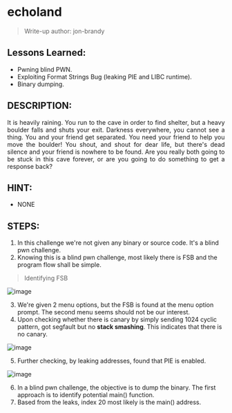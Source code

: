 # echoland

> Write-up author: jon-brandy

## Lessons Learned:
- Pwning blind PWN.
- Exploiting Format Strings Bug (leaking PIE and LIBC runtime).
- Binary dumping.

## DESCRIPTION:

<p align="justify">
It is heavily raining. You run to the cave in order to find shelter, but a heavy boulder falls and shuts your exit. Darkness everywhere, you cannot see a thing. You and your friend get separated. You need your friend to help you move the boulder! You shout, and shout for dear life, but there's dead silence and your friend is nowhere to be found. Are you really both going to be stuck in this cave forever, or are you going to do something to get a response back?
</p>


## HINT: 
- NONE

## STEPS:
1. In this challenge we're not given any binary or source code. It's a blind pwn challenge.
2. Knowing this is a blind pwn challenge, most likely there is FSB and the program flow shall be simple.

> Identifying FSB

![image](https://github.com/jon-brandy/hackthebox/assets/70703371/f65eeeb2-b606-4644-a678-80ddadf9984f)


3. We're given 2 menu options, but the FSB is found at the menu option prompt. The second menu seems should not be our interest.
4. Upon checking whether there is canary by simply sending 1024 cyclic pattern, got segfault but no **stack smashing**. This indicates that there is no canary.

![image](https://github.com/jon-brandy/hackthebox/assets/70703371/7082c50e-36e0-45e7-b6f8-6a26c4a3c6e8)


5. Further checking, by leaking addresses, found that PIE is enabled.

![image](https://github.com/jon-brandy/hackthebox/assets/70703371/dd484e18-f08c-4e6f-ad76-204490012529)


6. In a blind pwn challenge, the objective is to dump the binary. The first approach is to identify potential main() function.
7. Based from the leaks, index 20 most likely is the main() address.

